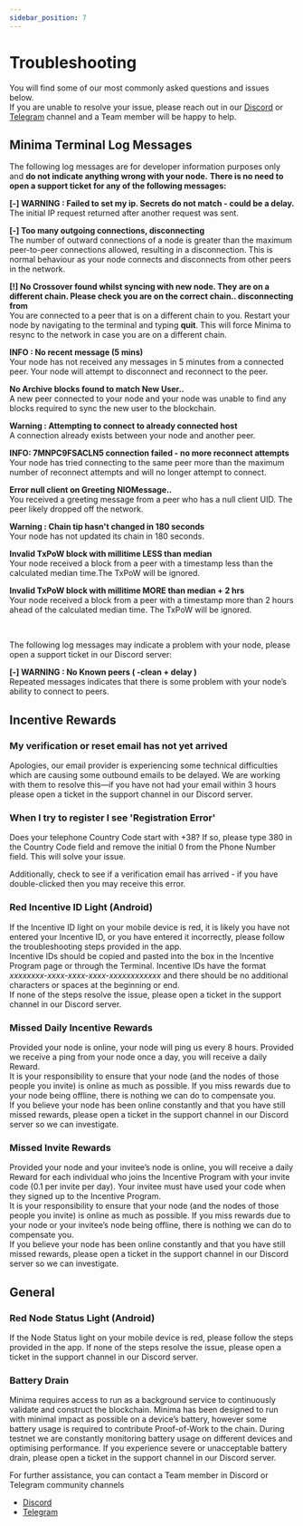 ```yaml
---
sidebar_position: 7
---
```


# Troubleshooting

You will find some of our most commonly asked questions and issues below. <br/>
If you are unable to resolve your issue, please reach out in our [Discord](https://discord.gg/ZQaUXPape5) or [Telegram](https://t.me/Minima_Global) channel and a Team member will be happy to help. 

## Minima Terminal Log Messages

The following log messages are for developer information purposes only and **do not indicate anything wrong with your node.**
**There is no need to open a support ticket for any of the following messages:**

**[-] WARNING : Failed to set my ip. Secrets do not match - could be a delay.**<br/>
The initial IP request returned after another request was sent. 

**[-] Too many outgoing connections, disconnecting**<br/>
The number of outward connections of a node is greater than the maximum peer-to-peer connections allowed, resulting in a disconnection. This is normal behaviour as your node connects and disconnects from other peers in the network.

**[!] No Crossover found whilst syncing with new node. They are on a different chain. Please check you are on the correct chain.. disconnecting from** <br/>
You are connected to a peer that is on a different chain to you. 
Restart your node by navigating to the terminal and typing **quit**. This will force Minima to resync to the network in case you are on a different chain. 

**INFO : No recent message (5 mins)**<br/>
Your node has not received any messages in 5 minutes from a connected peer. Your node will attempt to disconnect and reconnect to the peer.

**No Archive blocks found to match New User..**<br/>
A new peer connected to your node and your node was unable to find any blocks required to sync the new user to the blockchain.

**Warning : Attempting to connect to already connected host** <br/>
A connection already exists between your node and another peer.

**INFO: 7MNPC9FSACLN5 connection failed - no more reconnect attempts**<br/>
Your node has tried connecting to the same peer more than the maximum number of reconnect attempts and will no longer attempt to connect.

**Error null client on Greeting NIOMessage..** <br/>
You received a greeting message from a peer who has a null client UID. The peer likely dropped off the network.

**Warning : Chain tip hasn't changed in 180 seconds** <br/>
Your node has not updated its chain in 180 seconds.

**Invalid TxPoW block with millitime LESS than median** <br/>
Your node received a block from a peer with a timestamp less than the calculated median time.The TxPoW will be ignored. 

**Invalid TxPoW block with millitime MORE than median + 2 hrs** <br/>
Your node received a block from a peer with a timestamp more than 2 hours ahead of the calculated median time. The TxPoW will be ignored.

<br/>

The following log messages may indicate a problem with your node, please open a support ticket in our Discord server:

**[-] WARNING : No Known peers ( -clean + delay )** <br/>
Repeated messages indicates that there is some problem with your node’s ability to connect to peers.


## Incentive Rewards

### My verification or reset email has not yet arrived
Apologies, our email provider is experiencing some technical difficulties which are causing some outbound emails to be delayed. We are working with them to resolve this—if you have not had your email within 3 hours please open a ticket in the support channel in our Discord server. 

### When I try to register I see 'Registration Error'

Does your telephone Country Code start with +38? If so, please type 380 in the Country Code field and remove the initial 0 from the Phone Number field. This will solve your issue.

Additionally, check to see if a verification email has arrived - if you have double-clicked then you may receive this error.

### Red Incentive ID Light (Android)
If the Incentive ID light on your mobile device is red, it is likely you have not entered your Incentive ID, or you have entered it incorrectly, please follow the troubleshooting steps provided in the app. <br/>
Incentive IDs should be copied and pasted into the box in the Incentive Program page or through the Terminal. Incentive IDs have the format *xxxxxxxx-xxxx-xxxx-xxxx-xxxxxxxxxxxx* and there should be no additional characters or spaces at the beginning or end. <br/>
If none of the steps resolve the issue, please open a ticket in the support channel in our Discord server. 

### Missed Daily Incentive Rewards
Provided your node is online, your node will ping us every 8 hours. Provided we receive a ping from your node once a day, you will receive a daily Reward. <br/>
It is your responsibility to ensure that your node (and the nodes of those people you invite) is online as much as possible. If you miss rewards due to your node being offline, there is nothing we can do to compensate you. <br/>
If you believe your node has been online constantly and that you have still missed rewards, please open a ticket in the support channel in our Discord server so we can investigate.

### Missed Invite Rewards
Provided your node and your invitee’s node is online, you will receive a daily Reward for each individual who joins the Incentive Program with your invite code (0.1 per invite per day). 
Your invitee must have used your code when they signed up to the Incentive Program. <br/>
It is your responsibility to ensure that your node (and the nodes of those people you invite) is online as much as possible. If you miss rewards due to your node or your invitee’s node being offline, there is nothing we can do to compensate you. <br/>
If you believe your node has been online constantly and that you have still missed rewards, please open a ticket in the support channel in our Discord server so we can investigate.

## General

### Red Node Status Light (Android)
If the Node Status light on your mobile device is red, please follow the steps provided in the app. If none of the steps resolve the issue, please open a ticket in the support channel in our Discord server. 

### Battery Drain
Minima requires access to run as a background service to continuously validate and construct the blockchain. Minima has been designed to run with minimal impact as possible on a device’s battery, however some battery usage is required to contribute Proof-of-Work to the chain. During testnet we are constantly monitoring battery usage on different devices and optimising performance. If you experience severe or unacceptable battery drain, please open a ticket in the support channel in our Discord server. 

For further assistance, you can contact a Team member in Discord or Telegram community channels

- [Discord](https://discord.gg/ZQaUXPape5)
- [Telegram](https://t.me/Minima_Global) 







